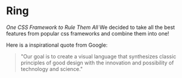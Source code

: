 # Ring
*One CSS Framework to Rule Them All*
We decided to take all the best features from popular css frameworks and combine them into one!

Here is a inspirational quote from Google:
>"Our goal is to create a visual language that synthesizes classic principles of good design with the innovation and possibility of technology and science."